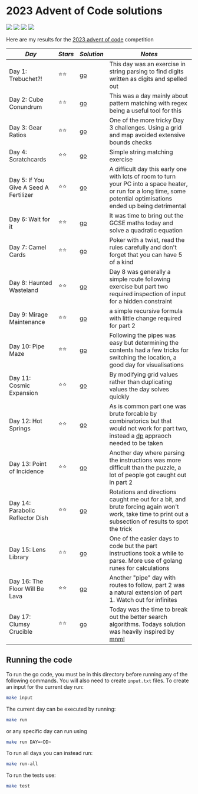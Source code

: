 # 2023 Advent of Code solutions

![](https://img.shields.io/badge/tests%20passed%20🐹-40/40-success)
![](https://img.shields.io/badge/day%20📅-24-blue)
![](https://img.shields.io/badge/stars%20⭐-39-yellow)
![](https://img.shields.io/badge/days%20completed-19-red)

Here are my results for the [2023 advent of code](https://adventofcode.com/2021) competition


|              *Day*              | *Stars* |  *Solution*  |                         *Notes*                         |
|---------------------------------|---------|--------------|---------------------------------------------------------|
| Day 1: Trebuchet?!               |  ⭐⭐  | [go](day01/) | This day was an exercise in string parsing to find digits written as digits and spelled out |
| Day 2: Cube Conundrum            |  ⭐⭐  | [go](day02/) | This was a day mainly about pattern matching with regex being a useful tool for this |
| Day 3: Gear Ratios               |  ⭐⭐  | [go](day03/) | One of the more tricky Day 3 challenges. Using a grid and map avoided extensive bounds checks |
| Day 4: Scratchcards              |  ⭐⭐  | [go](day04/) | Simple string matching exercise |
| Day 5: If You Give A Seed A Fertilizer |  ⭐⭐  | [go](day05/) | A difficult day this early one with lots of room to turn your PC into a space heater, or run for a long time, some potential optimisations ended up being detrimental |
| Day 6: Wait for it               |  ⭐⭐  | [go](day06/) | It was time to bring out the GCSE maths today and solve a quadratic equation |
| Day 7: Camel Cards               |  ⭐⭐  | [go](day07/) | Poker with a twist, read the rules carefully and don't forget that you can have 5 of a kind |
| Day 8: Haunted Wasteland         |  ⭐⭐  | [go](day08/) | Day 8 was generally a simple route following exercise but part two required inspection of input for a hidden constraint |
| Day 9: Mirage Maintenance        |  ⭐⭐  | [go](day09/) | a simple recursive formula with little change required for part 2 |
| Day 10: Pipe Maze                |  ⭐⭐  | [go](day10/) | Following the pipes was easy but determining the contents had a few tricks for switching the location, a good day for visualisations |
| Day 11: Cosmic Expansion         |  ⭐⭐  | [go](day11/) | By modifying grid values rather than duplicating values the day solves quickly |
| Day 12: Hot Springs              |  ⭐⭐  | [go](day12/) | As is common part one was brute forcable by combinatorics but that would not work for part two, instead a [dp](https://stackoverflow.blog/2022/01/31/the-complete-beginners-guide-to-dynamic-programming/) appraoch needed to be taken |
| Day 13: Point of Incidence       |  ⭐⭐  | [go](day13/) | Another day where parsing the instructions was more difficult than the puzzle, a lot of people got caught out in part 2 |
| Day 14: Parabolic Reflector Dish |  ⭐⭐  | [go](day14/) | Rotations and directions caught me out for a bit, and brute forcing again won't work, take time to print out a subsection of results to spot the trick |
| Day 15: Lens Library             |  ⭐⭐  | [go](day15/) | One of the easier days to code but the part instructions took a while to parse. More use of golang runes for calculations |
| Day 16: The Floor Will Be Lava   |  ⭐⭐  | [go](day16/) | Another "pipe" day with routes to follow, part 2 was a natural extension of part 1. Watch out for infinites |
| Day 17: Clumsy Crucible          |  ⭐⭐  | [go](day17/) | Today was the time to break out the better search algorithms. Todays solution was heavily inspired by [mnml](https://github.com/mnml/aoc/blob/main/2023/17/1.go) |


## Running the code

To run the go code, you must be in this directory before running any of the following commands. You will also need to create `input.txt` files. To create an input for the current day run:

``` bash
make input
```

The current day can be executed by running:
``` bash
make run
```
or any specific day can run using
```bash
make run DAY=<DD>
```

To run all days you can instead run:
```bash
make run-all
```

To run the tests use:
```bash
make test
```
